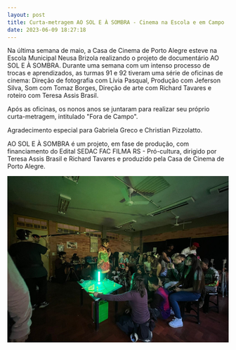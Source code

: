 ```yaml
---
layout: post
title: Curta-metragem AO SOL E À SOMBRA - Cinema na Escola e em Campo
date: 2023-06-09 18:27:18
---
```

Na última semana de maio, a Casa de Cinema de Porto Alegre esteve na Escola Municipal Neusa Brizola realizando o projeto de documentário AO SOL E À SOMBRA. Durante uma semana com um intenso processo de trocas e aprendizados, as turmas 91 e 92 tiveram uma série de oficinas de cinema: Direção de fotografia com Lívia Pasqual, Produção com Jeferson Silva, Som com Tomaz Borges, Direção de arte com Richard Tavares e roteiro com Teresa Assis Brasil.

Após as oficinas, os nonos anos se juntaram para realizar seu próprio curta-metragem, intitulado "Fora de Campo".

Agradecimento especial para Gabriela Greco e Christian Pizzolatto.

AO SOL E À SOMBRA é um projeto, em fase de produção, com financiamento do Edital SEDAC FAC FILMA RS - Pró-cultura, dirigido por Teresa Assis Brasil e Richard Tavares e produzido pela Casa de Cinema de Porto Alegre.

![](/uploads/filmagem-asas.jpg)